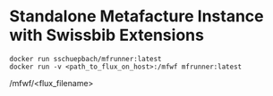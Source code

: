 # Standalone Metafacture Instance with Swissbib Extensions

	docker run sschuepbach/mfrunner:latest
	docker run -v <path_to_flux_on_host>:/mfwf mfrunner:latest
/mfwf/<flux_filename>
